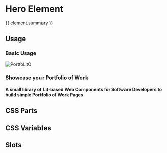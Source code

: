 <script setup>
import {inject} from "vue";
const element = inject("manifest").for("content", "hero");
</script>

<style scoped>
.demo {
  content-hero {
    &::part(container) {
      height: 500px;
    }
    
    &::part(content) {
      text-align: left;
      max-width: 538px;
      padding: 0;
    }
  }
}
</style>

# Hero Element

{{ element.summary }}

## Usage

### Basic Usage

<demo class="scale">
  <content-hero>
    <img src="/logo.svg" alt="PortfoLitO" slot="image" />
    <h3>Showcase your Portfolio of Work</h3>
    <h4>A small library of Lit-based Web Components for Software Developers to build simple Portfolio of Work Pages</h4>
  </content-hero>
</demo>

## CSS Parts

<declaration :rows="element.cssParts" />

## CSS Variables

<declaration :rows="element.cssProperties" />

## Slots

<declaration :rows="element.slots" />
